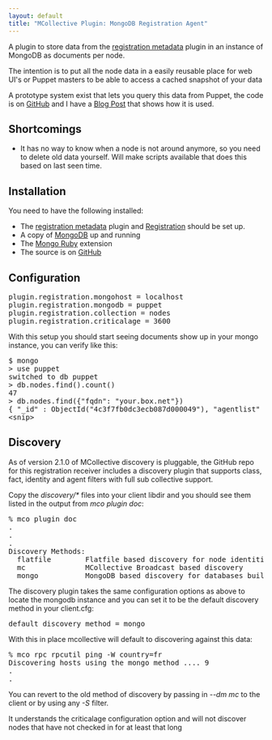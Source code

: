 ```yaml
---
layout: default
title: "MCollective Plugin: MongoDB Registration Agent"
---
```


A plugin to store data from the [registration metadata](registration_metadata.html) plugin in an instance of MongoDB as documents per node.

The intention is to put all the node data in a easily reusable place for web UI's or Puppet masters to be able to access a cached snapshot of your data

A prototype system exist that lets you query this data from Puppet, the code is on [GitHub](https://github.com/puppetlabs/mcollective-plugins/tree/master/agent/registration-mongodb/puppet) and I have a [Blog Post](http://www.devco.net/archives/2010/09/18/puppet_search_engine_with_mcollective.php) that shows how it is used.

Shortcomings
-----

 * It has no way to know when a node is not around anymore, so you need to delete old data yourself.  Will make scripts available that does this based on last seen time.

Installation
-----

You need to have the following installed:

 * The [registration metadata](registration_metadata.html)  plugin and [Registration](http://docs.puppetlabs.com/mcollective/reference/plugins/registration.html) should be set up.
 * A copy of [MongoDB](http://mongodb.org/) up and running
 * The [Mongo Ruby](http://www.mongodb.org/display/DOCS/Ruby+Language+Center) extension
 * The source is on [GitHub](https://github.com/puppetlabs/mcollective-plugins/tree/master/agent/registration-mongodb/)

Configuration
-----

<pre>
plugin.registration.mongohost = localhost
plugin.registration.mongodb = puppet
plugin.registration.collection = nodes
plugin.registration.criticalage = 3600
</pre>

With this setup you should start seeing documents show up in your mongo instance, you can verify like this:

<pre>
$ mongo
> use puppet
switched to db puppet
> db.nodes.find().count()
47
> db.nodes.find({"fqdn": "your.box.net"})
{ "_id" : ObjectId("4c3f7fb0dc3ecb087d000049"), "agentlist" : [
&lt;snip&gt;
</pre>

Discovery
-----

As of version 2.1.0 of MCollective discovery is pluggable, the GitHub repo for this registration receiver includes
a discovery plugin that supports class, fact, identity and agent filters with full sub collective support.

Copy the _discovery/*_ files into your client libdir and you should see them listed in the output from *mco plugin doc*:

<pre>
% mco plugin doc
.
.
.
Discovery Methods:
  flatfile        Flatfile based discovery for node identities
  mc              MCollective Broadcast based discovery
  mongo           MongoDB based discovery for databases built using registration
</pre>

The discovery plugin takes the same configuration options as above to locate the mongodb instance and you can
set it to be the default discovery method in your client.cfg:

<pre>
default_discovery_method = mongo
</pre>

With this in place mcollective will default to discovering against this data:

<pre>
% mco rpc rpcutil ping -W country=fr
Discovering hosts using the mongo method .... 9
.
.
</pre>

You can revert to the old method of discovery by passing in *--dm mc* to the client or by using any *-S* filter.

It understands the criticalage configuration option and will not discover nodes that have not checked in for at least that long

